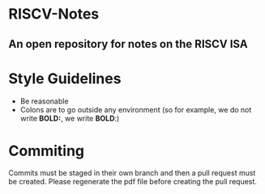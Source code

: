 # RISCV-Notes
An open repository for notes on the RISCV ISA
---
# Style Guidelines
- Be reasonable
- Colons are to go outside any environment (so for example, we do not write **BOLD:**, we write **BOLD**:)

# Commiting
Commits must be staged in their own branch and then a pull request must be created. Please regenerate the pdf file before creating the pull request.

